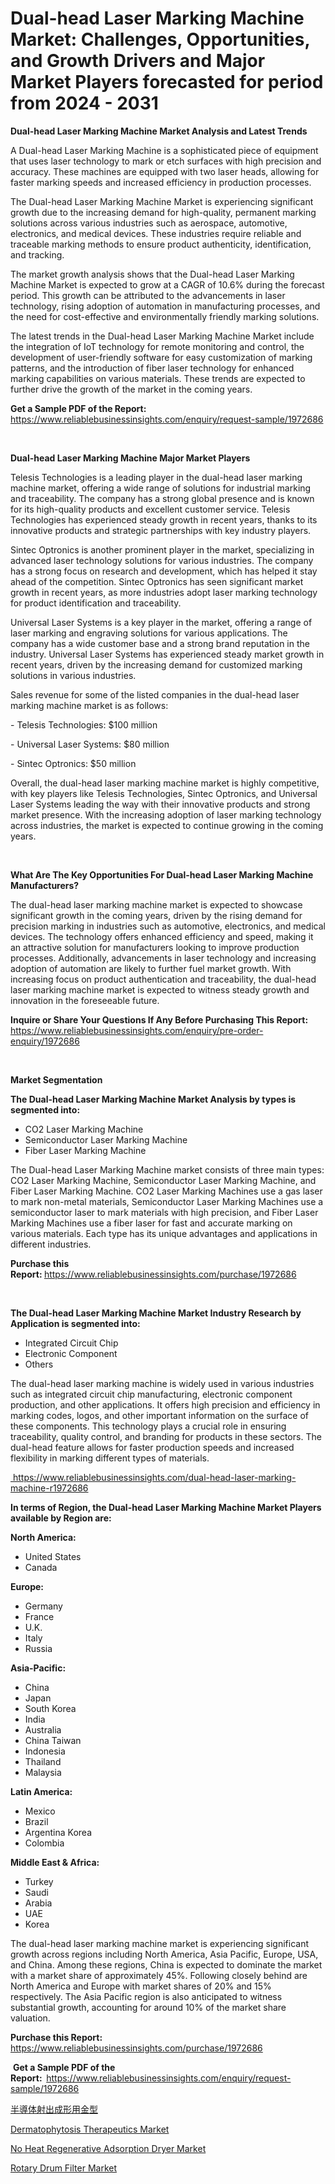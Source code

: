 <p><h1>Dual-head Laser Marking Machine Market: Challenges, Opportunities, and Growth Drivers and Major Market Players forecasted for period from 2024 - 2031</h1></p><p><strong>Dual-head Laser Marking Machine Market Analysis and Latest Trends</strong></p>
<p><p>A Dual-head Laser Marking Machine is a sophisticated piece of equipment that uses laser technology to mark or etch surfaces with high precision and accuracy. These machines are equipped with two laser heads, allowing for faster marking speeds and increased efficiency in production processes. </p><p>The Dual-head Laser Marking Machine Market is experiencing significant growth due to the increasing demand for high-quality, permanent marking solutions across various industries such as aerospace, automotive, electronics, and medical devices. These industries require reliable and traceable marking methods to ensure product authenticity, identification, and tracking. </p><p>The market growth analysis shows that the Dual-head Laser Marking Machine Market is expected to grow at a CAGR of 10.6% during the forecast period. This growth can be attributed to the advancements in laser technology, rising adoption of automation in manufacturing processes, and the need for cost-effective and environmentally friendly marking solutions. </p><p>The latest trends in the Dual-head Laser Marking Machine Market include the integration of IoT technology for remote monitoring and control, the development of user-friendly software for easy customization of marking patterns, and the introduction of fiber laser technology for enhanced marking capabilities on various materials. These trends are expected to further drive the growth of the market in the coming years.</p></p>
<p><strong>Get a Sample PDF of the Report:&nbsp;</strong> <a href="https://www.reliablebusinessinsights.com/enquiry/request-sample/1972686">https://www.reliablebusinessinsights.com/enquiry/request-sample/1972686</a></p>
<p>&nbsp;</p>
<p><strong>Dual-head Laser Marking Machine Major Market Players</strong></p>
<p><p>Telesis Technologies is a leading player in the dual-head laser marking machine market, offering a wide range of solutions for industrial marking and traceability. The company has a strong global presence and is known for its high-quality products and excellent customer service. Telesis Technologies has experienced steady growth in recent years, thanks to its innovative products and strategic partnerships with key industry players.</p><p>Sintec Optronics is another prominent player in the market, specializing in advanced laser technology solutions for various industries. The company has a strong focus on research and development, which has helped it stay ahead of the competition. Sintec Optronics has seen significant market growth in recent years, as more industries adopt laser marking technology for product identification and traceability.</p><p>Universal Laser Systems is a key player in the market, offering a range of laser marking and engraving solutions for various applications. The company has a wide customer base and a strong brand reputation in the industry. Universal Laser Systems has experienced steady market growth in recent years, driven by the increasing demand for customized marking solutions in various industries.</p><p>Sales revenue for some of the listed companies in the dual-head laser marking machine market is as follows:</p><p>- Telesis Technologies: $100 million</p><p>- Universal Laser Systems: $80 million</p><p>- Sintec Optronics: $50 million</p><p>Overall, the dual-head laser marking machine market is highly competitive, with key players like Telesis Technologies, Sintec Optronics, and Universal Laser Systems leading the way with their innovative products and strong market presence. With the increasing adoption of laser marking technology across industries, the market is expected to continue growing in the coming years.</p></p>
<p>&nbsp;</p>
<p><strong>What Are The Key Opportunities For Dual-head Laser Marking Machine Manufacturers?</strong></p>
<p><p>The dual-head laser marking machine market is expected to showcase significant growth in the coming years, driven by the rising demand for precision marking in industries such as automotive, electronics, and medical devices. The technology offers enhanced efficiency and speed, making it an attractive solution for manufacturers looking to improve production processes. Additionally, advancements in laser technology and increasing adoption of automation are likely to further fuel market growth. With increasing focus on product authentication and traceability, the dual-head laser marking machine market is expected to witness steady growth and innovation in the foreseeable future.</p></p>
<p><strong>Inquire or Share Your Questions If Any Before Purchasing This Report:</strong> <a href="https://www.reliablebusinessinsights.com/enquiry/pre-order-enquiry/1972686">https://www.reliablebusinessinsights.com/enquiry/pre-order-enquiry/1972686</a></p>
<p>&nbsp;</p>
<p><strong>Market Segmentation</strong></p>
<p><strong>The Dual-head Laser Marking Machine Market Analysis by types is segmented into:</strong></p>
<p><ul><li>CO2 Laser Marking Machine</li><li>Semiconductor Laser Marking Machine</li><li>Fiber Laser Marking Machine</li></ul></p>
<p><p>The Dual-head Laser Marking Machine market consists of three main types: CO2 Laser Marking Machine, Semiconductor Laser Marking Machine, and Fiber Laser Marking Machine. CO2 Laser Marking Machines use a gas laser to mark non-metal materials, Semiconductor Laser Marking Machines use a semiconductor laser to mark materials with high precision, and Fiber Laser Marking Machines use a fiber laser for fast and accurate marking on various materials. Each type has its unique advantages and applications in different industries.</p></p>
<p><strong>Purchase this Report:&nbsp;</strong><a href="https://www.reliablebusinessinsights.com/purchase/1972686">https://www.reliablebusinessinsights.com/purchase/1972686</a></p>
<p>&nbsp;</p>
<p><strong>The Dual-head Laser Marking Machine Market Industry Research by Application is segmented into:</strong></p>
<p><ul><li>Integrated Circuit Chip</li><li>Electronic Component</li><li>Others</li></ul></p>
<p><p>The dual-head laser marking machine is widely used in various industries such as integrated circuit chip manufacturing, electronic component production, and other applications. It offers high precision and efficiency in marking codes, logos, and other important information on the surface of these components. This technology plays a crucial role in ensuring traceability, quality control, and branding for products in these sectors. The dual-head feature allows for faster production speeds and increased flexibility in marking different types of materials.</p></p>
<p><a href="https://www.reliablebusinessinsights.com/dual-head-laser-marking-machine-r1972686">&nbsp;https://www.reliablebusinessinsights.com/dual-head-laser-marking-machine-r1972686</a></p>
<p><strong>In terms of Region, the Dual-head Laser Marking Machine Market Players available by Region are:</strong></p>
<p>
    <p> <strong> North America: </strong>
        <ul>
            <li>United States</li>
            <li>Canada</li>
        </ul>
        </p> 
    <p> <strong> Europe: </strong>
        <ul>
            <li>Germany</li>
            <li>France</li>
            <li>U.K.</li>
            <li>Italy</li>
            <li>Russia</li>
        </ul>
        </p> 
    <p> <strong> Asia-Pacific: </strong>
        <ul>
            <li>China</li>
            <li>Japan</li>
            <li>South Korea</li>
            <li>India</li>
            <li>Australia</li>
            <li>China Taiwan</li>
            <li>Indonesia</li>
            <li>Thailand</li>
            <li>Malaysia</li>
        </ul>
        </p> 
    <p> <strong> Latin America: </strong>
        <ul>
            <li>Mexico</li>
            <li>Brazil</li>
            <li>Argentina Korea</li>
            <li>Colombia</li>
        </ul>
        </p> 
    <p> <strong> Middle East & Africa: </strong>
        <ul>
            <li>Turkey</li>
            <li>Saudi</li>
            <li>Arabia</li>
            <li>UAE</li>
            <li>Korea</li>
        </ul>
    </p>
    </p>
<p><p>The dual-head laser marking machine market is experiencing significant growth across regions including North America, Asia Pacific, Europe, USA, and China. Among these regions, China is expected to dominate the market with a market share of approximately 45%. Following closely behind are North America and Europe with market shares of 20% and 15% respectively. The Asia Pacific region is also anticipated to witness substantial growth, accounting for around 10% of the market share valuation.</p></p>
<p><strong>Purchase this Report: </strong><a href="https://www.reliablebusinessinsights.com/purchase/1972686">https://www.reliablebusinessinsights.com/purchase/1972686</a></p>
<p>&nbsp;<strong>Get a Sample PDF of the Report:&nbsp;&nbsp;</strong><a href="https://www.reliablebusinessinsights.com/enquiry/request-sample/1972686">https://www.reliablebusinessinsights.com/enquiry/request-sample/1972686</a></p>
<p><strong></strong></p>
<p><p><a href="https://github.com/MacyOrn/Market-Research-Report-List-1/blob/main/3951422165034.md">半導体射出成形用金型</a></p><p><a href="https://www.linkedin.com/pulse/global-dermatophytosis-therapeutics-market-size-expected-m2lzc?trackingId=0wrdL5iHGnCkMQYg8KFUbQ%3D%3D">Dermatophytosis Therapeutics Market</a></p><p><a href="https://www.linkedin.com/pulse/global-heat-regenerative-adsorption-dryer-market-sector-a5x8c?trackingId=WWqbi9IL2%2BcBexnF51zfMg%3D%3D">No Heat Regenerative Adsorption Dryer Market</a></p><p><a href="https://github.com/sifatuddin25/Market-Research-Report-List-1/blob/main/rotary-drum-filter-market.md">Rotary Drum Filter Market</a></p></p>
